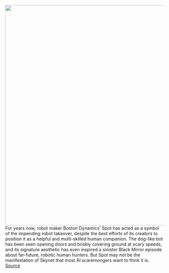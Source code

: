 <img src='https://cdn.vox-cdn.com/thumbor/TEX_tLguCd8qH67Tt8A538qjdXo=/0x0:2040x1360/1200x800/filters:focal(857x517:1183x843)/cdn.vox-cdn.com/uploads/chorus_image/image/66340037/bfarsace_190919_3680_0038.0.jpg' width='700px' /><br/>
For years now, robot maker Boston Dynamics' Spot has acted as a symbol of the impending robot takeover, despite the best efforts of its creators to position it as a helpful and multi-skilled human companion. The dog-like bot has been seen opening doors and briskly covering ground at scary speeds, and its signature aesthetic has even inspired a sinister Black Mirror episode about far-future, robotic human hunters. But Spot may not be the manifestation of Skynet that most AI scaremongers want to think it is.
<a href='https://www.theverge.com/2020/2/19/21144648/boston-dynamics-spot-robot-mass-state-police-trial-issues'> Source <a/>